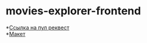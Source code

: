 # movies-explorer-frontend


*[Ссылка на пул реквест](https://github.com/komkovaa/movies-explorer-frontend/pull/15)  
*[Макет](https://www.figma.com/file/KM5r3VtMgiFtiPj5Q1UWpz/Diploma-(Copy)?node-id=891%3A3857)
